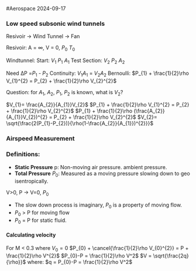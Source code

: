 #Aerospace 2024-09-17

### Low speed subsonic  wind tunnels

Resivoir -> Wind Tunnel -> Fan

Resivoir:
A = ∞, V = 0, $P_0$ $T_0$

Windtunnel:
Start:
$V_{1}$ $P_{1}$ $A_{1}$
Test Section:
$V_{2}$ $P_{2}$ $A_{2}$


Need ΔP =$P_1$ - $P_2$
Continuity: $V_{1}A_1$ = $V_{2}A_{2}$
Bernoulli: $P_{1} + \frac{1}{2}\rho V_{1}^{2} = P_{2} + \frac{1}{2}\rho V_{2}^{2}$

Question: for $A_1$, $A_{2}$, $P_{1}$, $P_{2}$ is known, what is $V_{2}$?

$V_{1}= \frac{A_{2}}{A_{1}}V_{2}$
$P_{1} + \frac{1}{2}\rho V_{1}^{2} = P_{2} + \frac{1}{2}\rho V_{2}^{2}$
$P_{1} + \frac{1}{2}\rho (\frac{A_{2}}{A_{1}}V_{2})^{2} = P_{2} + \frac{1}{2}\rho V_{2}^{2}$
$V_{2}= \sqrt{\frac{2(P_{1}-P_{2})}{\rho(1-\frac{A_{2}}{A_{1}})^{2}}}$

### Airspeed Measurement
### Definitions:
- **Static Pressure** p: Non-moving air pressure. ambient pressure.
- **Total Pressure** $P_0$: Measured as a moving pressure slowing down to geo isentropically.

V>0, P -> V=0, $P_0$
- The slow down process is imaginary, $P_{0}$ is a property of moving flow.
- $P_0$ > P for moving flow
- $P_0$ = P for  static fluid.

#### Calculating velocity
For M < 0.3 where $V_{0} = 0$
$P_{0} + \cancel{\frac{1}{2}\rho V_{0}^{2}} = P + \frac{1}{2}\rho V^{2}$
$P_{0}-P = \frac{1}{2}\rho V^2$
$V = \sqrt{\frac{2q}{\rho}}$ 
where: $q = P_{0}-P = \frac{1}{2}\rho V^2$